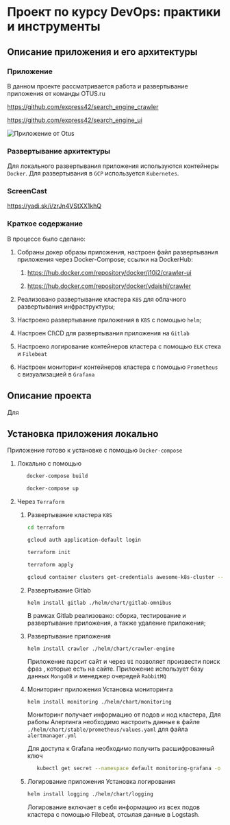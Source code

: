 # Проект по курсу DevOps: практики и инструменты

## Описание приложения и его архитектуры

### Приложение
В данном проекте рассматривается работа и развертывание приложения от команды  OTUS.ru

https://github.com/express42/search_engine_crawler

https://github.com/express42/search_engine_ui

![Приложение от Otus](https://github.com/Vdaishi/OtusProject/blob/master/Project_scheme.png)

### Развертывание архитектуры
Для локального развертывания приложения используются контейнеры `Docker`.
Для развертывания в `GCP` используется `Kubernetes`.

### ScreenCast

https://yadi.sk/i/zrJn4VStXX1khQ

### Краткое содержание

В процессе было сделано:

1. Собраны докер образы приложения, настроен файл развертывания приложения через Docker-Compose; 
   ссылки на DockerHub:

      1. https://hub.docker.com/repository/docker/j10i2/crawler-ui

      2. https://hub.docker.com/repository/docker/vdaishi/crawler

2. Реализовано развертывание кластера `K8S` для облачного развертывания инфраструктуры;
3. Настроено развертывание приложения в `K8S` с помощью `helm`;
4. Настроен CI\CD для развертывания приложения на `Gitlab`
5. Настроено логирование контейнеров кластера с помощью `ELK` стека и `Filebeat`
6. Настроен мониторинг контейнеров кластера с помощью `Prometheus` с визуализацией в `Grafana`

## Описание проекта

Для 



## Установка приложения локально

Приложение готово к установке с помощью `Docker-compose`

1. Локально с помощью 
   ```bash
      docker-compose build

      docker-compose up
   ```
2. Через `Terrafоrm`
   1. Развертывание кластера `K8S`
      ```bash
      cd terraform

      gcloud auth application-default login

      terraform init

      terraform apply

      gcloud container clusters get-credentials awesome-k8s-cluster --zone us-central1-c --project name-of-project
      ```
   2. Развертывание Gitlab
      ```bash
      helm install gitlab ./helm/chart/gitlab-omnibus
      ```
      В рамках Gitlab реализовано: сборка, тестирование и развертывание приложения, а также удаление приложения;
   
   3. Развертывание приложения 
      ```
      helm install crawler ./helm/chart/crawler-engine
      ```
      Приложение парсит сайт и через `UI` позволяет произвести поиск фраз , которые есть на сайте. 
      Приложение использует базу данных `MongoDB` и менеджер очередей `RabbitMQ`

   4. Мониторинг приложения
      Установка мониторинга
      ```
      helm install monitoring ./helm/chart/monitoring
      ```
      
      Мониторинг получает информацию от подов и нод кластера, 
      Для работы Алертинга необходимо настроить данные в файле `./helm/chart/stable/prometheus/values.yaml` для файла `alertmanager.yml`

      Для доступа к Grafana необходимо получить расшифрованный ключ
      ```bash
         kubectl get secret --namespace default monitoring-grafana -o jsonpath="{.data.admin-password}" | base64 --decode ; echo
      ```

   5. Логирование приложения
      Установка логирования
      
      ```bash
      helm install logging ./helm/chart/logging
      ```

      Логирование включает в себя информацию из всех подов кластера с помощью Filebeat, отсылая данные в Logstash.

   
